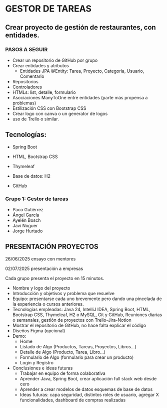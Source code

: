 # GESTOR DE TAREAS

## Crear proyecto de gestión de restaurantes, con entidades.

### PASOS A SEGUIR
- Crear un repositorio de GitHub por grupo
- Crear entidades y atributos
  - Entidades JPA @Entity: Tarea, Proyecto, Categoria, Usuario, Comentario
- Repositorios
- Controladores
- HTMLs: list, detalle, formulario
- Asociaciones ManyToOne entre entidades (parte más propensa a problemas)
- Estilización CSS con Bootstrap CSS
- Crear logo con canva o un generator de logos
- uso de Trello o similar.

## Tecnologías:

- Spring Boot

- HTML, Bootstrap CSS

- Thymeleaf

- Base de datos: H2

- GitHub

### Grupo 1: Gestor de tareas

- Paco Gutiérrez
- Ángel García
- Ayelén Bosch
- Javi Noguer
- Jorge Hurtado

## PRESENTACIÓN PROYECTOS

26/06/2025 ensayo con mentores

02/07/2025 presentación a empresas

Cada grupo presenta el proyecto en 15 minutos.

* Nombre y logo del proyecto
* Introducción y objetivos y problema que resuelve
* Equipo: presentarse cada uno brevemente pero dando una pincelada de la experiencia o cursos anteriores.
* Tecnologías empleadas: Java 24, IntelliJ IDEA, Spring Boot, HTML, Bootstrap CSS, Thymeleaf, H2 o MySQL, Git y GitHub, Reuniones diarias o semanales, gestión de proyectos con Trello-Jira-Notion
* Mostrar el repositorio de GitHub, no hace falta explicar el código
* Diseños Figma (opcional)
* Demo:
  * Home
  * Listado de Algo (Productos, Tareas, Proyectos, Libros...)
  * Detalle de Algo (Producto, Tarea, Libro...)
  * Formulario de Algo (formulario para crear un producto)
  * Login y Registro
* Conclusiones e ideas futuras
  * Trabajar en equipo de forma colaborativa
  * Aprender Java, Spring Boot, crear aplicación full stack web desde cero
  * Aprender a crear modelos de datos esquemas de base de datos
  * Ideas futuras: capa seguridad, distintos roles de usuario, agregar X funcionalidades, dashboard de compras realizadas
